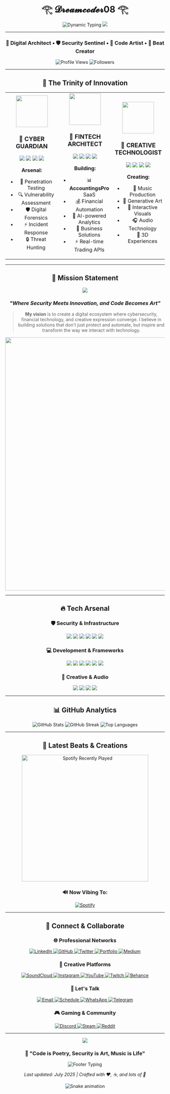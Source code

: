 <div align="center">

# 𓂀 𝓓𝓻𝓮𝓪𝓶𝓬𝓸𝓭𝓮𝓻08 𓂀

<img src="https://readme-typing-svg.herokuapp.com?font=Orbitron&size=32&duration=2500&pause=800&color=00F5FF&center=true&vCenter=true&width=700&lines=Cybersecurity+Engineer+%F0%9F%9B%A1%EF%B8%8F;Creative+Technologist+%F0%9F%8E%A8;Financial+Innovator+%F0%9F%92%8E;Music+Producer+%F0%9F%8E%B5" alt="Dynamic Typing" /> <img src="https://capsule-render.vercel.app/api?type=waving&color=0:00F5FF,50:0080FF,100:8A2BE2&height=120&section=header&animation=fadeIn" />

---

### 🚀 **Digital Architect** • 🛡️ **Security Sentinel** • 🎨 **Code Artist** • 🎵 **Beat Creator**

<img src="https://komarev.com/ghpvc/?username=albertagurto&label=Profile%20Views&color=00f5ff&style=for-the-badge" alt="Profile Views" /> <img src="https://img.shields.io/github/followers/albertagurto?label=Followers&style=for-the-badge&color=00f5ff&logoColor=white" alt="Followers" />

---

## 🎯 **The Trinity of Innovation**

<div align="center"> <table> <tr> <td width="33%" align="center"> <img src="https://user-images.githubusercontent.com/74038190/212257467-871d32b7-e401-42e8-a166-fcfd7baa4c6b.gif" width="100">

### 🔐 **CYBER GUARDIAN**

<img src="https://img.shields.io/badge/Red_Team-DC143C?style=for-the-badge&logo=hackthebox&logoColor=white" /> <img src="https://img.shields.io/badge/Linux-FCC624?style=for-the-badge&logo=linux&logoColor=black" /> <img src="https://img.shields.io/badge/Kali_Linux-557C94?style=for-the-badge&logo=kalilinux&logoColor=white" /> <img src="https://img.shields.io/badge/OSCP-FF6B35?style=for-the-badge&logo=offensive-security&logoColor=white" />

**Arsenal:**

- 🎯 Penetration Testing
- 🔍 Vulnerability Assessment
- 🛡️ Digital Forensics
- ⚡ Incident Response
- 🔒 Threat Hunting

</td> <td width="33%" align="center"> <img src="https://user-images.githubusercontent.com/74038190/212257454-16e3712e-945a-4ca2-b238-408ad0bf87e6.gif" width="100">

### 💎 **FINTECH ARCHITECT**

<img src="https://img.shields.io/badge/React-20232A?style=for-the-badge&logo=react&logoColor=61DAFB" /> <img src="https://img.shields.io/badge/Node.js-43853D?style=for-the-badge&logo=node.js&logoColor=white" /> <img src="https://img.shields.io/badge/PostgreSQL-316192?style=for-the-badge&logo=postgresql&logoColor=white" /> <img src="https://img.shields.io/badge/TypeScript-007ACC?style=for-the-badge&logo=typescript&logoColor=white" />

**Building:**

- 📊 **AccountingsPro** SaaS
- 💰 Financial Automation
- 🤖 AI-powered Analytics
- 🚀 Business Solutions
- ⚡ Real-time Trading APIs

</td> <td width="33%" align="center"> <img src="https://user-images.githubusercontent.com/74038190/212257460-738ff738-247f-4445-a718-cdd0ca76e2db.gif" width="100">

### 🎨 **CREATIVE TECHNOLOGIST**

<img src="https://img.shields.io/badge/JavaScript-F7DF1E?style=for-the-badge&logo=javascript&logoColor=black" /> <img src="https://img.shields.io/badge/Python-3776AB?style=for-the-badge&logo=python&logoColor=white" /> <img src="https://img.shields.io/badge/Three.js-000000?style=for-the-badge&logo=three.js&logoColor=white" /> <img src="https://img.shields.io/badge/Blender-E87D0D?style=for-the-badge&logo=blender&logoColor=white" />

**Creating:**

- 🎵 Music Production
- 🎨 Generative Art
- 💫 Interactive Visuals
- 🎧 Audio Technology
- 🌌 3D Experiences

</td> </tr> </table> </div>

---

## 🌟 **Mission Statement**

<div align="center"> <img src="https://capsule-render.vercel.app/api?type=cylinder&color=0:00F5FF,50:0080FF,100:8A2BE2&height=150&section=header&text=Bridging%20Digital%20Worlds&fontSize=28&fontColor=ffffff&animation=blinking" />

### _"Where Security Meets Innovation, and Code Becomes Art"_

> **My vision** is to create a digital ecosystem where cybersecurity, financial technology, and creative expression converge. I believe in building solutions that don't just protect and automate, but inspire and transform the way we interact with technology.

<img src="https://user-images.githubusercontent.com/74038190/212284100-561aa473-3905-4a80-b561-0d28506553ee.gif" width="800"> </div>

---

## 🔥 **Tech Arsenal**

<div align="center">

### 🛡️ **Security & Infrastructure**

<img src="https://img.shields.io/badge/Metasploit-2596CD?style=for-the-badge&logo=metasploit&logoColor=white" /> <img src="https://img.shields.io/badge/Burp_Suite-FF6600?style=for-the-badge&logo=burpsuite&logoColor=white" /> <img src="https://img.shields.io/badge/Wireshark-1679A7?style=for-the-badge&logo=wireshark&logoColor=white" /> <img src="https://img.shields.io/badge/Docker-2496ED?style=for-the-badge&logo=docker&logoColor=white" /> <img src="https://img.shields.io/badge/Kubernetes-326CE5?style=for-the-badge&logo=kubernetes&logoColor=white" /> <img src="https://img.shields.io/badge/AWS-FF9900?style=for-the-badge&logo=amazonaws&logoColor=white" />

### 💻 **Development & Frameworks**

<img src="https://img.shields.io/badge/Next.js-000000?style=for-the-badge&logo=nextdotjs&logoColor=white" /> <img src="https://img.shields.io/badge/FastAPI-009688?style=for-the-badge&logo=fastapi&logoColor=white" /> <img src="https://img.shields.io/badge/Redis-DC382D?style=for-the-badge&logo=redis&logoColor=white" /> <img src="https://img.shields.io/badge/GraphQL-E10098?style=for-the-badge&logo=graphql&logoColor=white" /> <img src="https://img.shields.io/badge/Prisma-2D3748?style=for-the-badge&logo=prisma&logoColor=white" /> <img src="https://img.shields.io/badge/TailwindCSS-38B2AC?style=for-the-badge&logo=tailwind-css&logoColor=white" />

### 🎵 **Creative & Audio**

<img src="https://img.shields.io/badge/Ableton_Live-000000?style=for-the-badge&logo=abletonlive&logoColor=white" /> <img src="https://img.shields.io/badge/Max/MSP-525252?style=for-the-badge&logo=maxmsp&logoColor=white" /> <img src="https://img.shields.io/badge/Unity-000000?style=for-the-badge&logo=unity&logoColor=white" /> <img src="https://img.shields.io/badge/WebGL-990000?style=for-the-badge&logo=webgl&logoColor=white" /> </div>

---

## 📊 **GitHub Analytics**

<div align="center"> <img src="https://github-readme-stats.vercel.app/api?username=albertagurto&show_icons=true&theme=tokyonight&bg_color=0d1117&border_color=00f5ff&icon_color=00f5ff&text_color=ffffff&title_color=00f5ff" alt="GitHub Stats" /> <img src="https://github-readme-streak-stats.herokuapp.com/?user=albertagurto&theme=tokyonight&background=0d1117&border=00f5ff&stroke=00f5ff&ring=00f5ff&fire=00f5ff&currStreakLabel=00f5ff" alt="GitHub Streak" /> <img src="https://github-readme-stats.vercel.app/api/top-langs/?username=albertagurto&layout=compact&theme=tokyonight&bg_color=0d1117&border_color=00f5ff&text_color=ffffff&title_color=00f5ff" alt="Top Languages" /> </div>

---

## 🎵 **Latest Beats & Creations**

<div align="center"> <img src="https://spotify-recently-played-readme.vercel.app/api?user=albertagurto&count=3&unique=true" alt="Spotify Recently Played" width="400" />

### 🔊 **Now Vibing To:**

[![Spotify](https://novatorem.vercel.app/api/spotify?background_color=0d1117&border_color=00f5ff)](https://open.spotify.com/user/albertagurto)

</div>

---

## 📡 **Connect & Collaborate**

<div align="center">

### 🌐 **Professional Networks**

<a href="https://linkedin.com/in/albertagurto" target="_blank"> <img src="https://img.shields.io/badge/LinkedIn-0077B5?style=for-the-badge&logo=linkedin&logoColor=white" alt="LinkedIn" /> </a> <a href="https://github.com/albertagurto" target="_blank"> <img src="https://img.shields.io/badge/GitHub-100000?style=for-the-badge&logo=github&logoColor=white" alt="GitHub" /> </a> <a href="https://twitter.com/albertagurto" target="_blank"> <img src="https://img.shields.io/badge/Twitter-1DA1F2?style=for-the-badge&logo=twitter&logoColor=white" alt="Twitter" /> </a> <a href="https://albertagurto.dev" target="_blank"> <img src="https://img.shields.io/badge/Portfolio-FF5722?style=for-the-badge&logo=firefox&logoColor=white" alt="Portfolio" /> </a> <a href="https://medium.com/@albertagurto" target="_blank"> <img src="https://img.shields.io/badge/Medium-12100E?style=for-the-badge&logo=medium&logoColor=white" alt="Medium" /> </a>

### 🎵 **Creative Platforms**

<a href="https://soundcloud.com/albertagurto" target="_blank"> <img src="https://img.shields.io/badge/SoundCloud-FF3300?style=for-the-badge&logo=soundcloud&logoColor=white" alt="SoundCloud" /> </a> <a href="https://instagram.com/albertagurto" target="_blank"> <img src="https://img.shields.io/badge/Instagram-E4405F?style=for-the-badge&logo=instagram&logoColor=white" alt="Instagram" /> </a> <a href="https://youtube.com/@albertagurto" target="_blank"> <img src="https://img.shields.io/badge/YouTube-FF0000?style=for-the-badge&logo=youtube&logoColor=white" alt="YouTube" /> </a> <a href="https://twitch.tv/albertagurto" target="_blank"> <img src="https://img.shields.io/badge/Twitch-9146FF?style=for-the-badge&logo=twitch&logoColor=white" alt="Twitch" /> </a> <a href="https://behance.net/albertagurto" target="_blank"> <img src="https://img.shields.io/badge/Behance-1769FF?style=for-the-badge&logo=behance&logoColor=white" alt="Behance" /> </a>

### 💬 **Let's Talk**

<a href="mailto:albert.agurto@example.com"> <img src="https://img.shields.io/badge/Email-D14836?style=for-the-badge&logo=gmail&logoColor=white" alt="Email" /> </a> <a href="https://calendly.com/albertagurto" target="_blank"> <img src="https://img.shields.io/badge/Schedule_Meeting-4285F4?style=for-the-badge&logo=google-calendar&logoColor=white" alt="Schedule" /> </a> <a href="https://wa.me/1234567890" target="_blank"> <img src="https://img.shields.io/badge/WhatsApp-25D366?style=for-the-badge&logo=whatsapp&logoColor=white" alt="WhatsApp" /> </a> <a href="https://t.me/albertagurto" target="_blank"> <img src="https://img.shields.io/badge/Telegram-2CA5E0?style=for-the-badge&logo=telegram&logoColor=white" alt="Telegram" /> </a>

### 🎮 **Gaming & Community**

<a href="https://discord.gg/albertagurto" target="_blank"> <img src="https://img.shields.io/badge/Discord-5865F2?style=for-the-badge&logo=discord&logoColor=white" alt="Discord" /> </a> <a href="https://steamcommunity.com/id/albertagurto" target="_blank"> <img src="https://img.shields.io/badge/Steam-000000?style=for-the-badge&logo=steam&logoColor=white" alt="Steam" /> </a> <a href="https://reddit.com/u/albertagurto" target="_blank"> <img src="https://img.shields.io/badge/Reddit-FF4500?style=for-the-badge&logo=reddit&logoColor=white" alt="Reddit" /> </a> </div>

---

<div align="center"> <img src="https://capsule-render.vercel.app/api?type=waving&color=0:00F5FF,50:0080FF,100:8A2BE2&height=120&section=footer&animation=fadeIn" />

### 🚀 **"Code is Poetry, Security is Art, Music is Life"**

<img src="https://readme-typing-svg.herokuapp.com?font=Fira+Code&size=18&duration=3000&pause=1000&color=00F5FF&center=true&vCenter=true&width=600&lines=Thanks+for+visiting!+%E2%9C%A8;Let's+build+the+future+together+%F0%9F%9A%80;Stay+secure%2C+stay+creative+%F0%9F%94%90%F0%9F%8E%A8" alt="Footer Typing" />

_Last updated: July 2025 | Crafted with ❤️, ☕, and lots of 🎵_

![Snake animation](https://github.com/albertagurto/albertagurto/blob/output/github-contribution-grid-snake.svg)

</div>

